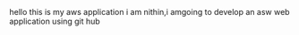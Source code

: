 <html>
  <head>hello this is my aws application </head>
  <body> i am nithin,i amgoing to develop an asw web application using git hub</body>
  <bg color blue>
</html>
